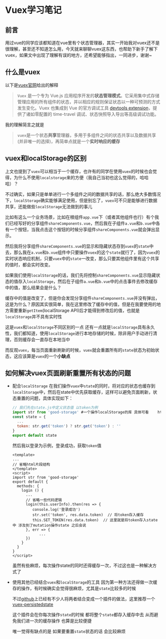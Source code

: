 # Vuex学习笔记

## 前言
 用过vue的同学应该都知道在vue里有个状态管理器，其实一开始我对vuex还不是很理解，甚至还不知道怎么用，今天就来聊聊vuex这东西，也帮助下新手了解下vuex，如果文中出现了理解有误的地方，还希望能够指出，一同进步，谢谢~

## 什么是vuex
以下是[vuex官网](https://vuex.vuejs.org/zh-cn/)给出的解释
>`Vuex` 是一个专为 Vue.js 应用程序开发的**状态管理模式**。它采用集中式存储管理应用的所有组件的状态，并以相应的规则保证状态以一种可预测的方式发生变化。Vuex 也集成到 Vue 的官方调试工具 [devtools extension](https://github.com/vuejs/vue-devtools)，提供了诸如零配置的 time-travel 调试、状态快照导入导出等高级调试功能。

我的理解简言之就是
> `vuex`是一个状态**共享**管理器，多用于多组件之间的状态共享以及数据共享(并非唯一的选择)，再简单点就是一个**实时响应的缓存**

## vuex和localStorage的区别
上文也提到了`vuex`可以相当于一个缓存，也许有的同学在使用`vuex`的时候也会觉得，为什么不使用`localstorage`来的方便（我自己当初也这么觉得的，哈哈哈）？

不过确实，如果只是单单进行一个多组件之间的数据共享的话，那么绝大多数情况下，`localStorage`确实能够满足使用，但是别忘了，`vuex`可不只是能够进行数据共享，还能做些`localStorage`无法做到的事儿

比如有这么一个业务场景，比如在根组件`app.vue`下（或者其他组件也行）有个我们已经写好的分享组件`shareComponents.vue`，然后我在子组件`a.vue`和`b.vue`中各有一个按钮，当我点击这个按钮的时候分享组件`shareComponents.vue`就会弹出显示。

然后我将分享组件`shareComponents.vue`的显示和隐藏状态存到`vuex`的`state`中去，那么我在`a.vue`和`b.vue`组件中只要操作`vuex`的这个`state`就行了，因为`vuex`的实时状态响应机制，只要`vuex`中的`state`一改变，那么只要其他组件里有这个共享的值时，都会实时改变。

如果我们使用`localStorage`的话，我们先将控制`shareComponents.vue`显示隐藏状态的值存入`localStorage`，然后在子组件`a.vue`和`b.vue`中的点击事件去修改缓存中的值，那么结果会是什么？

缓存中的值是改变了，但是你会发现分享组件`shareComponents.vue`并没有弹出，这是为什么？原因其实很简单，我在这里修改了缓存中的值，但是在我要使用的地方需要重新`getItem`(localStorage API)后才能得到修改后的值，也就是`localStorage`并不具有实时性

这是`vuex`和`localStorage`不同区别的一点
还有一点就是`localStorage`具有永久性，我们都知道，使用`localStorage`进行本地存储的时候，除非用户手动进行清理，否则缓存会一直存在本地当中

而反观`vuex`，每当页面重新刷新的时候，`vuex`就会重置所有的`state`状态为初始状态，这应该算是`vuex`的一个**小缺点**

## 如何解决vuex页面刷新重置所有状态的问题
* 配合`localStorage`
  在我们操作`vuex`中`state`的同时，将对应的状态也缓存到`localStorage`中，然后在state中优先获取缓存，这样可以避免页面刷新，状态重置的问题，具体实现如下：
  ```javascript
  // 我们先在state.js中定义状态值 以token为例
  import str from 'good-storage' #一个操作localStorage的库 具体可看    https://github.com/ustbhuangyi/storage
  const state = {
    ...
    token: str.get('token') ? str.get('token') : ''
  }
  export default state
  ```
  然后我以登录为示例，登录成功，获取`token`值
  ```vue
  <template>
  ...
  // 省略html片段结构
  </template>
  <script>
  import str from 'good-storage'
  export default {
    methods: {
      login () {
        ...
        // 省略一些代码逻辑
        login(this.userInfo).then(res => {
           console.log('登录成功')
           str.set('token', res.data.token)  // 将token存入缓存
           this.SET_TOKEN(res.data.token)  // 这里就是将token存入state中 涉及到了mutation操作state 之后会说
        }, err => {
              ...
        })
      }
    }
  }
  </script>
  ```
  虽然有些麻烦，每次操作state的同时还得缓存一次，不过这也是一种解决方式了
* 使用其他已经结合`vuex`和`localStorage`的工具
  因为第一种方法还得做一次缓存的操作，有时候确实会觉得很麻烦，尤其是`state`比较多的时候
  
  不过[github](https://github.com/)上已经有不少人将两者结合变成一个插件的做法，这里推荐一个[vuex-persistedstate](https://github.com/robinvdvleuten/vuex-persistedstate)

  这个插件会在你每次操作`state`的时候 都将整个`state`都存入缓存中去 从而避免我们进一次的缓存操作 也算是比较便捷

  唯一觉得有缺点的是 如果要重置`state`状态的话 会比较麻烦
